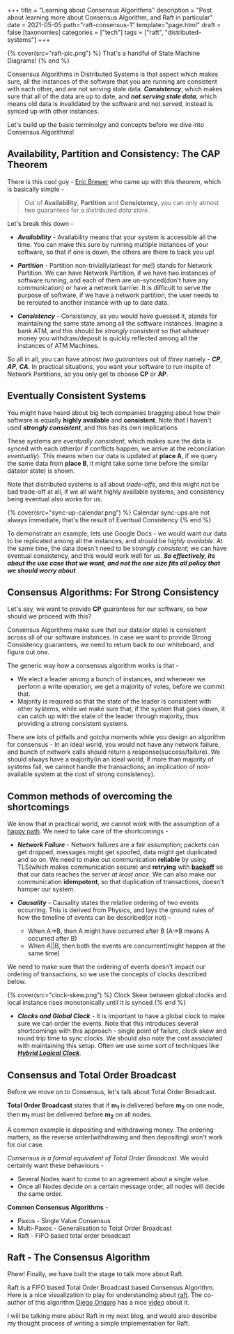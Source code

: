 +++
title = "Learning about Consensus Algorithms"
description = "Post about learning more about Consensus Algorithm, and Raft in particular"
date = 2021-05-05
path="raft-consensus-1"
template="page.html"
draft = false
[taxonomies]
categories = ["tech"]
tags = ["raft", "distributed-systems"]
+++

{% cover(src="raft-pic.png") %}
That's a handful of State Machine Diagrams!
{% end %}

Consensus Algorithms in Distributed Systems is that aspect which makes sure, all the instances of the software that you are running are consistent with each other, and are not serving stale data. ***Consistency***, which makes sure that all of the data are up to date, and ***not serving stale data***, which means old data is invalidated by the software and not served, instead is synced up with other instances.

Let's build up the basic terminolgy and concepts before we dive into Consensus Algorithms!

## Availability, Partition and Consistency: The CAP Theorem

There is this cool guy - [Eric Brewer](https://en.wikipedia.org/wiki/Eric_Brewer_(scientist)) who came up with this theorem, which is basically simple - 

> Out of **Availability**, **Partition** and **Consistency**, you can only atmost two guarantees for a *distributed* *data store*.

Let's break this down - 
* ***Availability*** - Availability means that your system is accessible all the time. You can make this sure by running multiple instances of your software, so that if one is down, the others are there to back you up!

* ***Partition*** - Partition non-trivially(atleast for me!) stands for Network Partition. We can have Network Partition, if we have two instances of software running, and each of them are un-synced(don't have any communication) or have a network barrier. It is difficult to serve the purpose of software, if we have a network partition, the user needs to be rerouted to another instance with up to date data.

* ***Consistency*** - Consistency, as you would have guessed it, stands for maintaining the same state among all the software instances. Imagine a bank ATM, and this should be *strongly consistent* so that whatever money you withdraw/deposit is quickly reflected among all the instances of ATM Machines.

So all in all, you can have atmost *two guarantees* out of *three* namely - ***CP***, ***AP***, ***CA***. In practical situations, you want your software to run inspite of Network Partitions, so you only get to choose **CP** or **AP**.

## Eventually Consistent Systems
You might have heard about big tech companies bragging about how their software is equally **highly available** and **consistent**. Note that I haven't used ***strongly consistent***, and this has its own implications.

These systems are *eventually consistent*, which makes sure the data is synced with each other(or if conflicts happen, we arrive at the reconcilation *eventually*). This means when our data is updated at **place A**, if we query the same data from **place B**, it might take some time before the similar data(or state) is shown.

Note that distributed systems is all about *trade-offs*, and this might not be bad trade-off at all, if we all want highly available systems, and consistency being eventual also works for us.

{% cover(src="sync-up-calendar.png") %}
Calendar sync-ups are not always immediate, that's the result of Eventual Consistency
{% end %}


To demonstrate an example, lets use Google Docs - we would want our data to be replicated among all the instances, and should be *highly available*. At the same time, the data doesn't need to be *strongly consistent*; we can have eventual consistency, and this would work well for us. ***So effectively, its about the use case that we want, and not the one size fits all policy that we should worry about***.

## Consensus Algorithms: For Strong Consistency

Let's say, we want to provide **CP** guarantees for our software, so how should we proceed with this?

Consensus Algorithms make sure that our data(or state) is consistent across all of our software instances. In case we want to provide Strong Consistency guarantees, we need to return back to our whiteboard, and figure out one. 

The generic way how a consensus algorithm works is that -  
* We elect a leader among a bunch of instances, and whenever we perform a write operation, we get a majority of votes, before we commit that. 
* Majority is required so that the state of the leader is consistent with other systems, while we make sure that, if the system that goes down, it can catch up with the state of the leader through majority, thus providing a strong consistent systems.

There are lots of pitfalls and gotcha moments while you design an algorithm for consensus - In an ideal world, you would not have any network failure, and bunch of network calls should return a response(success/failure). We should always have a majority(in an ideal world, if more than majority of systems fail, we cannot handle the transactions; an implication of non-available system at the cost of strong consistency).

## Common methods of overcoming the shortcomings

We know that in practical world, we cannot work with the assumption of a [happy path](https://en.wikipedia.org/wiki/Happy_path). We need to take care of the shortcomings - 

* ***Network Failure*** - Network failures are a fair assumption; packets can get dropped, messages might get spoofed, data might get duplicated and so on. We need to make out communication **reliable** by using TLS(which makes communication secure) and **retrying** with **[backoff](https://github.com/cenkalti/backoff)** so that our data reaches the server *at least once*. We can also make our communication **idempotent**, so that duplication of transactions, doesn't hamper our system.

* ***Causality*** - Causality states the relative ordering of two events occurring. This is derived from Physics, and lays the ground rules of how the timeline of events can be described(or not) - 
	* When A->B, then A might have occurred after B (A->B means A occurred after B)
	* When A||B, then both the events are concurrent(might happen at the same time)
  
We need to make sure that the ordering of events doesn't impact our ordering of transactions, so we use the concepts of clocks described below.

{% cover(src="clock-skew.png") %}
Clock Skew between global clocks and local instance rises monotonically until it is synced
{% end %}

* ***Clocks and Global Clock*** - It is important to have a global clock to make sure we can order the events. Note that this introduces several shortcomings with this approach - single point of failure, clock skew and round trip time to sync clocks. We should also note the cost associated with maintaining this setup. Often we use some sort of techniques like [***Hybrid Logical Clock***](https://bartoszsypytkowski.com/hybrid-logical-clocks/).

## Consensus and Total Order Broadcast

Before we move on to Consensus, let's talk about Total Order Broadcast.

**Total Order Broadcast** states that if **m<sub>1</sub>** is delivered before **m<sub>2</sub>** on one node, then **m<sub>1</sub>** must be delivered before **m<sub>2</sub>** on all nodes.

A common example is depositing and withdrawing money. The ordering matters, as the reverse order(withdrawing and then depositing) won't work for our case.

*Consensus is a formal equivalent of Total Order Broadcast*. We would certainly want these behaviours -

* Several Nodes want to come to an agreement about a single value.
* Once all Nodes decide on a certain message order, all nodes will decide the same order.

**Common Consensus Algorithms** - 
* Paxos - Single Value Consensus
* Multi-Paxos - Generalisation to Total Order Broadcast
* Raft - FIFO based total order broadcast

## Raft - The Consensus Algorithm

Phew! Finally, we have built the stage to talk more about Raft. 

Raft is a FIFO based Total Order Broadcast based Consensus Algorithm. Here is a nice visualization to play for understanding about [raft](https://raft.github.io/). The co-author of this algorithm [Diego Ongaro](https://twitter.com/ongardie) has a nice [video](https://www.youtube.com/watch?v=6bBggO6KN_k) about it.

I will be talking more about Raft in my next blog, and would also describe my thought process of writing a simple implementation for Raft.